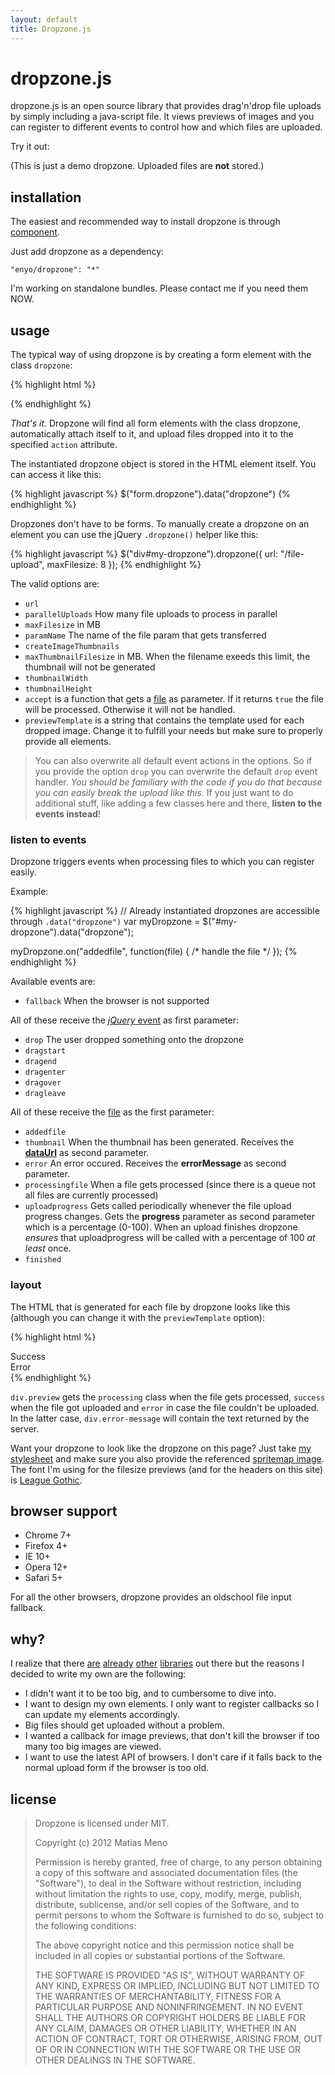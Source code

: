 ```yaml
---
layout: default
title: Dropzone.js
---
```


dropzone.js
===========

dropzone.js is an open source library that provides drag'n'drop file uploads by simply including a java-script file. It views previews of images and you can register to different events to control how and which files are uploaded.

Try it out:

<div id="dropzone"><form action="http://www.torrentplease.com/dropzone.php" class="dropzone">
</form></div>


(This is just a demo dropzone. Uploaded files are **not** stored.)


installation
------------

The easiest and recommended way to install dropzone is through [component](https://github.com/component/component).

Just add dropzone as a dependency:

    "enyo/dropzone": "*"

I'm working on standalone bundles. Please contact me if you need them NOW.


usage
-----

The typical way of using dropzone is by creating a form element with the class `dropzone`:

{% highlight html %}
<form action="/file-upload" class="dropzone"></form>
{% endhighlight %}

*That's it.* Dropzone will find all form elements with the class dropzone, automatically attach itself to it, and upload files dropped into it to the specified `action` attribute.

The instantiated dropzone object is stored in the HTML element itself. You can access it like this:

{% highlight javascript %}
$("form.dropzone").data("dropzone")
{% endhighlight %}

Dropzones don't have to be forms. To manually create a dropzone on an element you can use the jQuery `.dropzone()` helper like this:

{% highlight javascript %}
$("div#my-dropzone").dropzone({ url: "/file-upload", maxFilesize: 8 });
{% endhighlight %}

The valid options are:

- `url`
- `parallelUploads` How many file uploads to process in parallel
- `maxFilesize` in MB
- `paramName` The name of the file param that gets transferred
- `createImageThumbnails`
- `maxThumbnailFilesize` in MB. When the filename exeeds this limit, the thumbnail will not be generated
- `thumbnailWidth`
- `thumbnailHeight`
- `accept` is a function that gets a [file](https://developer.mozilla.org/en-US/docs/DOM/File) as parameter. If it returns `true` the file will be processed. Otherwise it will not be handled.
- `previewTemplate` is a string that contains the template used for each dropped image. Change it to fulfill your needs but make sure to properly provide all elements.

> You can also overwrite all default event actions in the options. So if you provide the option `drop` you can overwrite the default `drop` event handler.
> *You should be familiary with the code if you do that because you can easily break the upload like this.*
> If you just want to do additional stuff, like adding a few classes here and there, **listen to the events instead**!

### listen to events

Dropzone triggers events when processing files to which you can register easily.

Example:

{% highlight javascript %}
// Already instantiated dropzones are accessible through `.data("dropzone")`
var myDropzone = $("#my-dropzone").data("dropzone");

myDropzone.on("addedfile", function(file) { /* handle the file */ });
{% endhighlight %}


Available events are:

- `fallback` When the browser is not supported

All of these receive the [*jQuery* event](http://api.jquery.com/category/events/event-object/) as first parameter:

- `drop` The user dropped something onto the dropzone
- `dragstart`
- `dragend`
- `dragenter`
- `dragover`
- `dragleave`

All of these receive the [file](https://developer.mozilla.org/en-US/docs/DOM/File) as the first parameter:

- `addedfile`
- `thumbnail` When the thumbnail has been generated. Receives the [**dataUrl**](http://en.wikipedia.org/wiki/Data_URI_scheme) as second parameter.
- `error` An error occured. Receives the **errorMessage** as second parameter.
- `processingfile` When a file gets processed (since there is a queue not all files are currently processed)
- `uploadprogress` Gets called periodically whenever the file upload progress changes.
  Gets the **progress** parameter as second parameter which is a percentage (0-100).
  When an upload finishes dropzone *ensures* that uploadprogress will be called with a percentage of 100 *at least* once.
- `finished`


### layout

The HTML that is generated for each file by dropzone looks like this (although you can change it with the `previewTemplate` option):

{% highlight html %}
<div class="preview file-preview">
 <div class="details"></div>
 <div class="progress"><span class="load"></span><span class="upload"></span></div>
 <div class="success-mark"><span>Success</span></div>
 <div class="error-mark"><span>Error</span></div>
 <div class="error-message"><span></span></div>
 <div class="filename"><span></span></div>
</div>
{% endhighlight %}

`div.preview` gets the `processing` class when the file gets processed, `success` when the file got uploaded and `error` in case the file couldn't be uploaded. In the latter case, `div.error-message` will contain the text returned by the server.

Want your dropzone to look like the dropzone on this page? Just take [my stylesheet](/css/dropzone.css) and make sure you also provide the referenced [spritemap image](/images/spritemap.png). The font I'm using for the filesize previews (and for the headers on this site)
is [League Gothic](http://www.theleagueofmoveabletype.com/league-gothic).


browser support
---------------

- Chrome 7+
- Firefox 4+
- IE 10+
- Opera 12+
- Safari 5+

For all the other browsers, dropzone provides an oldschool file input fallback.


why?
----

I realize that there
[are](http://valums.com/ajax-upload/)
[already](http://tutorialzine.com/2011/09/html5-file-upload-jquery-php/)
[other](http://code.google.com/p/html5uploader/)
[libraries](http://blueimp.github.com/jQuery-File-Upload/)
out there but the reasons I decided to write my own are the following:

- I didn't want it to be too big, and to cumbersome to dive into.
- I want to design my own elements. I only want to register callbacks so I can update my elements accordingly.
- Big files should get uploaded without a problem.
- I wanted a callback for image previews, that don't kill the browser if too many too big images are viewed.
- I want to use the latest API of browsers. I don't care if it falls back to the normal upload form if the browser is too old.


license
-------

> Dropzone is licensed under MIT.
> 
> Copyright (c) 2012 Matias Meno
> 
> Permission is hereby granted, free of charge, to any person obtaining a copy
> of this software and associated documentation files (the "Software"), to deal
> in the Software without restriction, including without limitation the rights
> to use, copy, modify, merge, publish, distribute, sublicense, and/or sell
> copies of the Software, and to permit persons to whom the Software is
> furnished to do so, subject to the following conditions:
> 
> The above copyright notice and this permission notice shall be included in all
> copies or substantial portions of the Software.
> 
> THE SOFTWARE IS PROVIDED "AS IS", WITHOUT WARRANTY OF ANY KIND, EXPRESS OR
> IMPLIED, INCLUDING BUT NOT LIMITED TO THE WARRANTIES OF MERCHANTABILITY,
> FITNESS FOR A PARTICULAR PURPOSE AND NONINFRINGEMENT. IN NO EVENT SHALL THE
> AUTHORS OR COPYRIGHT HOLDERS BE LIABLE FOR ANY CLAIM, DAMAGES OR OTHER
> LIABILITY, WHETHER IN AN ACTION OF CONTRACT, TORT OR OTHERWISE, ARISING FROM,
> OUT OF OR IN CONNECTION WITH THE SOFTWARE OR THE USE OR OTHER DEALINGS IN THE
> SOFTWARE.
